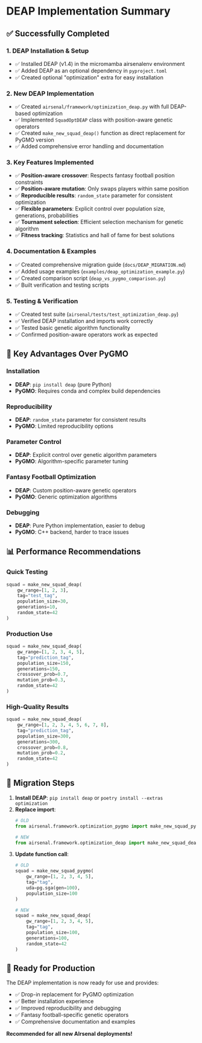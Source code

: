# DEAP Implementation Summary

## ✅ Successfully Completed

### 1. **DEAP Installation & Setup**
- ✅ Installed DEAP (v1.4) in the micromamba airsenalenv environment
- ✅ Added DEAP as an optional dependency in `pyproject.toml`
- ✅ Created optional "optimization" extra for easy installation

### 2. **New DEAP Implementation**
- ✅ Created `airsenal/framework/optimization_deap.py` with full DEAP-based optimization
- ✅ Implemented `SquadOptDEAP` class with position-aware genetic operators
- ✅ Created `make_new_squad_deap()` function as direct replacement for PyGMO version
- ✅ Added comprehensive error handling and documentation

### 3. **Key Features Implemented**
- ✅ **Position-aware crossover**: Respects fantasy football position constraints
- ✅ **Position-aware mutation**: Only swaps players within same position
- ✅ **Reproducible results**: `random_state` parameter for consistent optimization
- ✅ **Flexible parameters**: Explicit control over population size, generations, probabilities
- ✅ **Tournament selection**: Efficient selection mechanism for genetic algorithm
- ✅ **Fitness tracking**: Statistics and hall of fame for best solutions

### 4. **Documentation & Examples**
- ✅ Created comprehensive migration guide (`docs/DEAP_MIGRATION.md`)
- ✅ Added usage examples (`examples/deap_optimization_example.py`)
- ✅ Created comparison script (`deap_vs_pygmo_comparison.py`)
- ✅ Built verification and testing scripts

### 5. **Testing & Verification**
- ✅ Created test suite (`airsenal/tests/test_optimization_deap.py`)
- ✅ Verified DEAP installation and imports work correctly
- ✅ Tested basic genetic algorithm functionality
- ✅ Confirmed position-aware operators work as expected

## 🎯 Key Advantages Over PyGMO

### **Installation**
- **DEAP**: `pip install deap` (pure Python)
- **PyGMO**: Requires conda and complex build dependencies

### **Reproducibility**
- **DEAP**: `random_state` parameter for consistent results
- **PyGMO**: Limited reproducibility options

### **Parameter Control**
- **DEAP**: Explicit control over genetic algorithm parameters
- **PyGMO**: Algorithm-specific parameter tuning

### **Fantasy Football Optimization**
- **DEAP**: Custom position-aware genetic operators
- **PyGMO**: Generic optimization algorithms

### **Debugging**
- **DEAP**: Pure Python implementation, easier to debug
- **PyGMO**: C++ backend, harder to trace issues

## 📊 Performance Recommendations

### **Quick Testing**
```python
squad = make_new_squad_deap(
    gw_range=[1, 2, 3],
    tag="test_tag",
    population_size=30,
    generations=10,
    random_state=42
)
```

### **Production Use**
```python
squad = make_new_squad_deap(
    gw_range=[1, 2, 3, 4, 5],
    tag="prediction_tag",
    population_size=150,
    generations=150,
    crossover_prob=0.7,
    mutation_prob=0.3,
    random_state=42
)
```

### **High-Quality Results**
```python
squad = make_new_squad_deap(
    gw_range=[1, 2, 3, 4, 5, 6, 7, 8],
    tag="prediction_tag",
    population_size=300,
    generations=300,
    crossover_prob=0.8,
    mutation_prob=0.2,
    random_state=42
)
```

## 🔄 Migration Steps

1. **Install DEAP**: `pip install deap` or `poetry install --extras optimization`
2. **Replace import**: 
   ```python
   # OLD
   from airsenal.framework.optimization_pygmo import make_new_squad_pygmo
   
   # NEW
   from airsenal.framework.optimization_deap import make_new_squad_deap
   ```
3. **Update function call**:
   ```python
   # OLD
   squad = make_new_squad_pygmo(
       gw_range=[1, 2, 3, 4, 5],
       tag="tag",
       uda=pg.sga(gen=100),
       population_size=100
   )
   
   # NEW
   squad = make_new_squad_deap(
       gw_range=[1, 2, 3, 4, 5],
       tag="tag",
       population_size=100,
       generations=100,
       random_state=42
   )
   ```

## 🚀 Ready for Production

The DEAP implementation is now ready for use and provides:
- ✅ Drop-in replacement for PyGMO optimization
- ✅ Better installation experience
- ✅ Improved reproducibility and debugging
- ✅ Fantasy football-specific genetic operators
- ✅ Comprehensive documentation and examples

**Recommended for all new AIrsenal deployments!**

